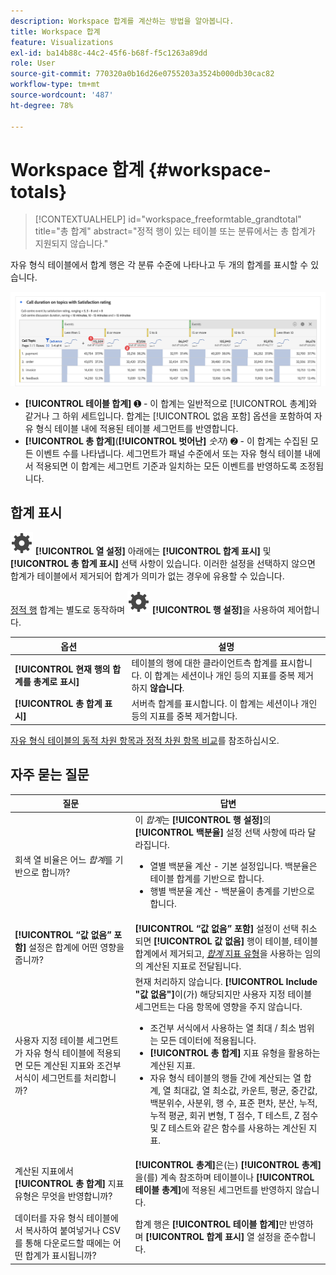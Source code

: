 ```yaml
---
description: Workspace 합계를 계산하는 방법을 알아봅니다.
title: Workspace 합계
feature: Visualizations
exl-id: ba14b88c-44c2-45f6-b68f-f5c1263a89dd
role: User
source-git-commit: 770320a0b16d26e0755203a3524b000db30cac82
workflow-type: tm+mt
source-wordcount: '487'
ht-degree: 78%

---
```


# Workspace 합계 {#workspace-totals}

<!-- markdownlint-disable MD034 -->

>[!CONTEXTUALHELP]
>id="workspace_freeformtable_grandtotal"
>title="총 합계"
>abstract="정적 행이 있는 테이블 또는 분류에서는 총 합계가 지원되지 않습니다."

<!-- markdownlint-enable MD034 -->


자유 형식 테이블에서 합계 행은 각 분류 수준에 나타나고 두 개의 합계를 표시할 수 있습니다.

![총 합계와 테이블 합계를 강조 표시한 자유 형식 테이블.](assets/total-row.png)

* **[!UICONTROL 테이블 합계]** ➊ - 이 합계는 일반적으로 [!UICONTROL 총계]와 같거나 그 하위 세트입니다. 합계는 [!UICONTROL 없음 포함] 옵션을 포함하여 자유 형식 테이블 내에 적용된 테이블 세그먼트를 반영합니다.
* **[!UICONTROL 총 합계]**(**[!UICONTROL 벗어난]** *숫자*) ➋ - 이 합계는 수집된 모든 이벤트 수를 나타냅니다. 세그먼트가 패널 수준에서 또는 자유 형식 테이블 내에서 적용되면 이 합계는 세그먼트 기준과 일치하는 모든 이벤트를 반영하도록 조정됩니다.




## 합계 표시

![설정](/help/assets/icons/Setting.svg) **[!UICONTROL 열 설정]** 아래에는 **[!UICONTROL 합계 표시]** 및 **[!UICONTROL 총 합계 표시]** 선택 사항이 있습니다. 이러한 설정을 선택하지 않으면 합계가 테이블에서 제거되어 합계가 의미가 없는 경우에 유용할 수 있습니다.


[정적 행](/help/analysis-workspace/visualizations/freeform-table/column-row-settings/manual-vs-dynamic-rows.md) 합계는 별도로 동작하며 ![설정](/help/assets/icons/Setting.svg) **[!UICONTROL 행 설정]**&#x200B;을 사용하여 제어합니다.

| 옵션 | 설명 |
|---|---|
| **[!UICONTROL 현재 행의 합계를 총계로 표시]** | 테이블의 행에 대한 클라이언트측 합계를 표시합니다. 이 합계는 세션이나 개인 등의 지표를 중복 제거하지 **않습니다**. |
| **[!UICONTROL 총 합계 표시]** | 서버측 합계를 표시합니다. 이 합계는 세션이나 개인 등의 지표를 중복 제거합니다. |

[자유 형식 테이블의 동적 차원 항목과 정적 차원 항목 비교](column-row-settings/manual-vs-dynamic-rows.md)를 참조하십시오.


## 자주 묻는 질문

| 질문 | 답변 |
|---|---|
| 회색 열 비율은 어느 *합계*&#x200B;를 기반으로 합니까? | 이 *합계*&#x200B;는 **[!UICONTROL 행 설정]**&#x200B;의 **[!UICONTROL 백분율]** 설정 선택 사항에 따라 달라집니다.<ul><li>열별 백분율 계산 - 기본 설정입니다. 백분율은 테이블 합계를 기반으로 합니다.</li><li>행별 백분율 계산 - 백분율이 총계를 기반으로 합니다.</li></ul> |
| **[!UICONTROL “값 없음” 포함]** 설정은 합계에 어떤 영향을 줍니까? | **[!UICONTROL “값 없음” 포함]** 설정이 선택 취소되면 **[!UICONTROL 값 없음]** 행이 테이블, 테이블 합계에서 제거되고, [*합계* 지표 유형](/help/components/calc-metrics/cm-workflow/m-metric-type-alloc.md)을 사용하는 임의의 계산된 지표로 전달됩니다. |
| 사용자 지정 테이블 세그먼트가 자유 형식 테이블에 적용되면 모든 계산된 지표와 조건부 서식이 세그먼트를 처리합니까? | 현재 처리하지 않습니다. **[!UICONTROL Include &quot;값 없음&quot;]**&#x200B;이(가) 해당되지만 사용자 지정 테이블 세그먼트는 다음 항목에 영향을 주지 않습니다.<ul><li>조건부 서식에서 사용하는 열 최대 / 최소 범위는 모든 데이터에 적용됩니다.</li><li>**[!UICONTROL 총 합계]** 지표 유형을 활용하는 계산된 지표.</li><li>자유 형식 테이블의 행들 간에 계산되는 열 합계, 열 최대값, 열 최소값, 카운트, 평균, 중간값, 백분위수, 사분위, 행 수, 표준 편차, 분산, 누적, 누적 평균, 회귀 변형, T 점수, T 테스트, Z 점수 및 Z 테스트와 같은 함수를 사용하는 계산된 지표.</li></ul> |
| 계산된 지표에서 **[!UICONTROL 총 합계]** 지표 유형은 무엇을 반영합니까? | **[!UICONTROL 총계]**&#x200B;은(는) **[!UICONTROL 총계]**&#x200B;을(를) 계속 참조하며 테이블이나 **[!UICONTROL 테이블 총계]**&#x200B;에 적용된 세그먼트를 반영하지 않습니다. |
| 데이터를 자유 형식 테이블에서 복사하여 붙여넣거나 CSV를 통해 다운로드할 때에는 어떤 합계가 표시됩니까? | 합계 행은 **[!UICONTROL 테이블 합계]**&#x200B;만 반영하며 **[!UICONTROL 합계 표시]** 열 설정을 준수합니다. |
